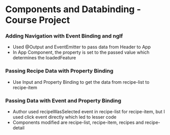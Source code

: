 # Components and Databinding - Course Project

### Adding Navigation with Event Binding and ngIf

* Used @Output and EventEmitter to pass data from Header to App
* In App Component, the property is set to the passed value which determines the loadedFeature

### Passing Recipe Data with Property Binding

* Use Input and Property Binding to get the data from recipe-list to recipe-item

### Passing Data with Event and Property Binding

* Author used recipeWasSelected event in recipe-list for recipe-item, but I used click event directly which led to lesser code
* Components modified are recipe-list, recipe-item, recipes and recipe-detail